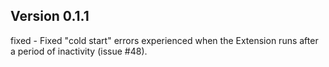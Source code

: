 ## Version 0.1.1

fixed - Fixed "cold start" errors experienced when the Extension runs after a period of inactivity (issue #48).
